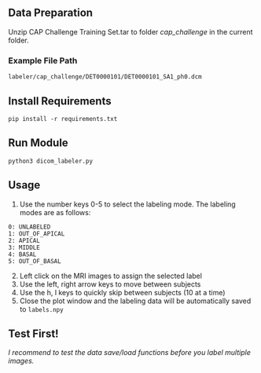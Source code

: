 ## Data Preparation
Unzip CAP Challenge Training Set.tar to folder *cap_challenge* in the current folder.

### Example File Path
```
labeler/cap_challenge/DET0000101/DET0000101_SA1_ph0.dcm 
```

## Install Requirements
```
pip install -r requirements.txt
```

## Run Module
```
python3 dicom_labeler.py
```

## Usage
1. Use the number keys 0-5 to select the labeling mode. The labeling modes are as follows:
```
0: UNLABELED
1: OUT_OF_APICAL
2: APICAL
3: MIDDLE
4: BASAL
5: OUT_OF_BASAL
```
2. Left click on the MRI images to assign the selected label
3. Use the left, right arrow keys to move between subjects
4. Use the h, l keys to quickly skip between subjects (10 at a time)
5. Close the plot window and the labeling data will be automatically saved to `labels.npy`

## Test First!
*I recommend to test the data save/load functions before you label  multiple images.*